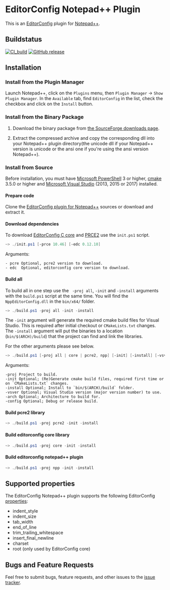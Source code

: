 # EditorConfig Notepad++ Plugin

This is an [EditorConfig][] plugin for [Notepad++](https://notepad-plus-plus.org/).

## Buildstatus
[![CI_build](https://github.com/editorconfig/editorconfig-notepad-plus-plus/actions/workflows/CI_build.yml/badge.svg)](https://github.com/editorconfig/editorconfig-notepad-plus-plus/actions/workflows/CI_build.yml)
[![GitHub release](https://img.shields.io/github/tag/editorconfig/editorconfig-notepad-plus-plus.svg)](https://github.com/editorconfig/editorconfig-notepad-plus-plus/tags)

## Installation

### Install from the Plugin Manager

Launch Notepad++, click on the `Plugins` menu, then
`Plugin Manager` -> `Show Plugin Manager`. In the `Available` tab, find
`EditorConfig` in the list, check the checkbox and click on the `Install`
button.

### Install from the Binary Package

1.  Download the binary package from
    [the SourceForge downloads page][download].

2.  Extract the compressed archive and copy the corresponding dll into your
    Notepad++ plugin directory(the unicode dll if your Notepad++ version is
    unicode or the ansi one if you're using the ansi version Notepad++).


### Install from Source

Before installation, you must have [Microsoft PowerShell][PowerShell] 3 or higher, [cmake][] 3.5.0 or higher and [Microsoft Visual Studio][] (2013, 2015 or 2017) installed.

#### Prepare code

Clone the [EditorConfig plugin for Notepad++][] sources or download and extract it.

#### Download dependencies
To download [EditorConfig C core][] and [PRCE2][pcre] use the `init.ps1` script.

```powershell
~> ./init.ps1 [-prce 10.46] [-edc 0.12.10]
```

Arguments:

    - pcre Optional, pcre2 version to download.
    - edc  Optional, editorconfig core version to download.

#### Build all
To build all in one step use the ` -proj all`, `-init` and `-install` arguments with the `build.ps1` script at the same time.
You will find the `NppEditorConfig.dll` in the `bin/x64/` folder.

```powershell
~> ./build.ps1 -proj all -init -install
```

The `-init` argument will generate the required cmake build files for Visual Studio. This is required after initial checkout or `CMakeLists.txt` changes.
The `-install` argument will put the binaries to a location (`bin/$(ARCH)/build`) that the project can find and link the libraries.


For the other arguments please see below.

```powershell
~> ./build.ps1 [-proj all | core | pcre2, npp] [-init] [-install] [-vsver 15 | 14 | 12] [-arch x64 | x86] [-config Release | Debug]
```

Arguments:

    -proj Project to build.
    -init Optional; (Re)Generate cmake build files, required first time or on `CMakeLists.txt` changes.
    -install Optional; Install to `bin/$(ARCH)/build` folder.
    -vsver Optional; Visual Studio version (major version number) to use.
    -arch Optional; Architecture to build for.
    -config Optional; Debug or release build.


#### Build pcre2 library

```powershell
~> ./build.ps1 -proj pcre2 -init -install
```

#### Build editorconfig core library

```powershell
~> ./build.ps1 -proj core -init -install
```

#### Build editorconfig notepad++ plugin

```powershell
~> ./build.ps1 -proj npp -init -install
```

## Supported properties

The EditorConfig Notepad++ plugin supports the following EditorConfig
[properties][]:

* indent_style
* indent_size
* tab_width
* end_of_line
* trim_trailing_whitespace
* insert_final_newline
* charset
* root (only used by EditorConfig core)

## Bugs and Feature Requests

Feel free to submit bugs, feature requests, and other issues to the
[issue tracker](https://github.com/editorconfig/editorconfig-notepad-plus-plus/issues).


[cmake]: https://www.cmake.org
[EditorConfig]: https://editorconfig.org
[EditorConfig C core]: https://github.com/editorconfig/editorconfig-core-c
[EditorConfig plugin for Notepad++]: [https://github.com/editorconfig/editorconfig-notepad-plus-plus](https://github.com/bruderstein/nppPluginManager)
[Microsoft Visual Studio]: https://www.visualstudio.com/
[download]: https://sourceforge.net/projects/editorconfig/files/EditorConfig-Notepad%2B%2B-Plugin/
[pcre]: https://ftp.pcre.org/pub/pcre
[PowerShell]: https://docs.microsoft.com/en-us/powershell
[properties]: https://editorconfig.org/#supported-properties
